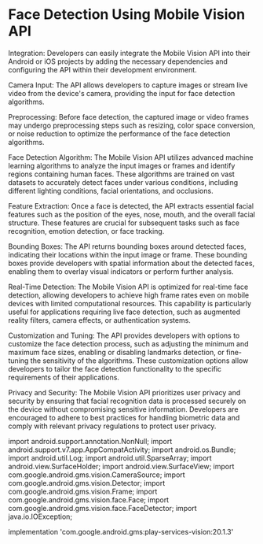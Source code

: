 
# Face Detection Using Mobile Vision API

Integration: Developers can easily integrate the Mobile Vision API into their Android or iOS projects by adding the necessary dependencies and configuring the API within their development environment.

Camera Input: The API allows developers to capture images or stream live video from the device's camera, providing the input for face detection algorithms.

Preprocessing: Before face detection, the captured image or video frames may undergo preprocessing steps such as resizing, color space conversion, or noise reduction to optimize the performance of the face detection algorithms.

Face Detection Algorithm: The Mobile Vision API utilizes advanced machine learning algorithms to analyze the input images or frames and identify regions containing human faces. These algorithms are trained on vast datasets to accurately detect faces under various conditions, including different lighting conditions, facial orientations, and occlusions.

Feature Extraction: Once a face is detected, the API extracts essential facial features such as the position of the eyes, nose, mouth, and the overall facial structure. These features are crucial for subsequent tasks such as face recognition, emotion detection, or face tracking.

Bounding Boxes: The API returns bounding boxes around detected faces, indicating their locations within the input image or frame. These bounding boxes provide developers with spatial information about the detected faces, enabling them to overlay visual indicators or perform further analysis.

Real-Time Detection: The Mobile Vision API is optimized for real-time face detection, allowing developers to achieve high frame rates even on mobile devices with limited computational resources. This capability is particularly useful for applications requiring live face detection, such as augmented reality filters, camera effects, or authentication systems.

Customization and Tuning: The API provides developers with options to customize the face detection process, such as adjusting the minimum and maximum face sizes, enabling or disabling landmarks detection, or fine-tuning the sensitivity of the algorithms. These customization options allow developers to tailor the face detection functionality to the specific requirements of their applications.

Privacy and Security: The Mobile Vision API prioritizes user privacy and security by ensuring that facial recognition data is processed securely on the device without compromising sensitive information. Developers are encouraged to adhere to best practices for handling biometric data and comply with relevant privacy regulations to protect user privacy.

import android.support.annotation.NonNull;
import android.support.v7.app.AppCompatActivity;
import android.os.Bundle;
import android.util.Log;
import android.util.SparseArray;
import android.view.SurfaceHolder;
import android.view.SurfaceView;
import com.google.android.gms.vision.CameraSource;
import com.google.android.gms.vision.Detector;
import com.google.android.gms.vision.Frame;
import com.google.android.gms.vision.face.Face;
import com.google.android.gms.vision.face.FaceDetector;
import java.io.IOException;


<uses-permission android:name="android.permission.CAMERA" />
<uses-feature android:name="android.hardware.camera" />
<uses-feature android:name="android.hardware.camera.front" />


implementation 'com.google.android.gms:play-services-vision:20.1.3'
